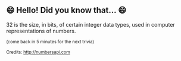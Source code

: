 ## :smile: Hello! Did you know that... :smile:
32 is the size, in bits, of certain integer data types, used in computer representations of numbers.

<sup>(come back in 5 minutes for the next trivia)</sup>


<sup>Credits: http://numbersapi.com</sup>
